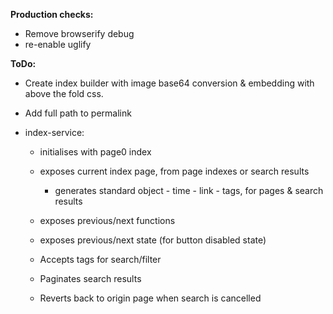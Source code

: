 __Production checks:__

  - Remove browserify debug
  - re-enable uglify


__ToDo:__

  - Create index builder with image base64 conversion & embedding with above the fold css.
  - Add full path to permalink

  - index-service: 

      - initialises with page0 index

      - exposes current index page, from page indexes or search results

        - generates standard object - time - link - tags, for pages & search results

      - exposes previous/next functions

      - exposes previous/next state (for button disabled state)

      - Accepts tags for search/filter

      - Paginates search results

      - Reverts back to origin page when search is cancelled
